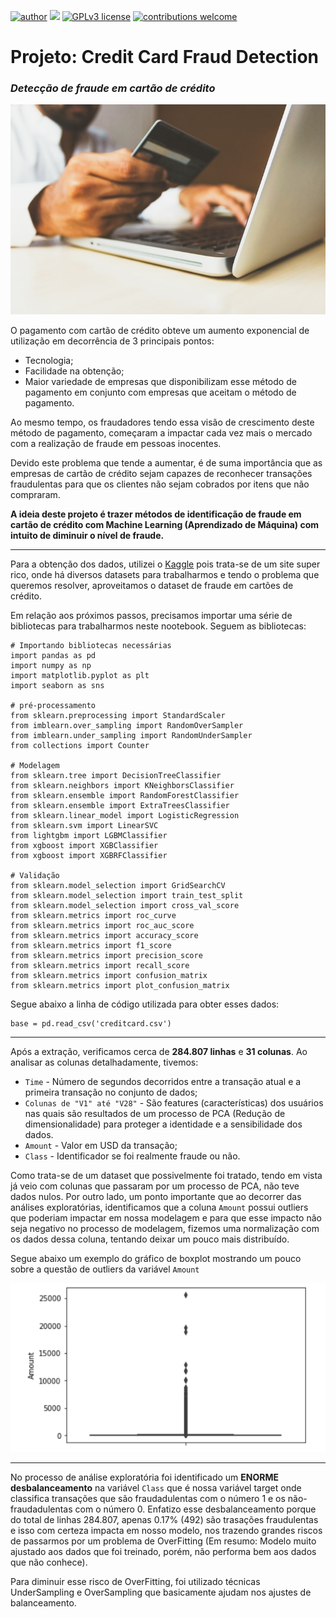 [![author](https://img.shields.io/badge/author-mathmeza-red.svg)](https://www.linkedin.com/in/matheus-meza-26956bb6) [![](https://img.shields.io/badge/python-3.7+-blue.svg)](https://www.python.org/downloads/release/python-365/) [![GPLv3 license](https://img.shields.io/badge/License-GPLv3-blue.svg)](http://perso.crans.org/besson/LICENSE.html) [![contributions welcome](https://img.shields.io/badge/contributions-welcome-brightgreen.svg?style=flat)](https://github.com/carlosfab/data_science/issues)

# Projeto: Credit Card Fraud Detection
 ### _Detecção de fraude em cartão de crédito_

<p align="center">
  <img src="imagem-tc.jpeg" >
</p>

O pagamento com cartão de crédito obteve um aumento exponencial de utilização em decorrência de 3 principais pontos: 
- Tecnologia;
- Facilidade na obtenção;
- Maior variedade de empresas que disponibilizam esse método de pagamento em conjunto com empresas que aceitam o método de pagamento. 

Ao mesmo tempo, os fraudadores tendo essa visão de crescimento deste método de pagamento, começaram a impactar cada vez mais o mercado com a realização de fraude em pessoas inocentes. 
  
Devido este problema que tende a aumentar, é de suma importância que as empresas de cartão de crédito sejam capazes de reconhecer transações fraudulentas para que os clientes não sejam cobrados por itens que não compraram.
  
**A ideia deste projeto é trazer métodos de identificação de fraude em cartão de crédito com Machine Learning (Aprendizado de Máquina) com intuito de diminuir o nível de fraude.**

---

Para a obtenção dos dados, utilizei o [Kaggle](https://www.kaggle.com/mlg-ulb/creditcardfraud) pois trata-se de um site super rico, onde há diversos datasets para trabalharmos e tendo o problema que queremos resolver, aproveitamos o dataset de fraude em cartões de crédito.

Em relação aos próximos passos, precisamos importar uma série de bibliotecas para trabalharmos neste nootebook. Seguem as bibliotecas:

```
# Importando bibliotecas necessárias
import pandas as pd
import numpy as np
import matplotlib.pyplot as plt
import seaborn as sns

# pré-processamento
from sklearn.preprocessing import StandardScaler 
from imblearn.over_sampling import RandomOverSampler
from imblearn.under_sampling import RandomUnderSampler
from collections import Counter

# Modelagem
from sklearn.tree import DecisionTreeClassifier
from sklearn.neighbors import KNeighborsClassifier
from sklearn.ensemble import RandomForestClassifier
from sklearn.ensemble import ExtraTreesClassifier
from sklearn.linear_model import LogisticRegression
from sklearn.svm import LinearSVC
from lightgbm import LGBMClassifier
from xgboost import XGBClassifier
from xgboost import XGBRFClassifier

# Validação
from sklearn.model_selection import GridSearchCV
from sklearn.model_selection import train_test_split
from sklearn.model_selection import cross_val_score
from sklearn.metrics import roc_curve
from sklearn.metrics import roc_auc_score 
from sklearn.metrics import accuracy_score
from sklearn.metrics import f1_score
from sklearn.metrics import precision_score
from sklearn.metrics import recall_score
from sklearn.metrics import confusion_matrix
from sklearn.metrics import plot_confusion_matrix

```
Segue abaixo a linha de código utilizada para obter esses dados:
```
base = pd.read_csv('creditcard.csv')
```

---

Após a extração, verificamos cerca de **284.807 linhas** e **31 colunas**. Ao analisar as colunas detalhadamente, tivemos:
- `Time` - Número de segundos decorridos entre a transação atual e a primeira transação no conjunto de dados;
- `Colunas de "V1" até "V28"` - São features (características) dos usuários nas quais são resultados de um processo de PCA (Redução de dimensionalidade) para proteger a identidade e a sensibilidade dos dados.
- `Amount` - Valor em USD da transação;
- `Class` - Identificador se foi realmente fraude ou não.

Como trata-se de um dataset que possivelmente foi tratado, tendo em vista já veio com colunas que passaram por um processo de PCA, não teve dados nulos. Por outro lado, um ponto importante que ao decorrer das análises exploratórias, identificamos que a coluna `Amount` possui outliers que poderiam impactar em nossa modelagem e para que esse impacto não seja negativo no processo de modelagem, fizemos uma normalização com os dados dessa coluna, tentando deixar um pouco mais distribuído.

Segue abaixo um exemplo do gráfico de boxplot mostrando um pouco sobre a questão de outliers da variável `Amount`

<p align="center">
  <img src="grafico_boxplot.PNG" >
</p>

---

No processo de análise exploratória foi identificado um **ENORME desbalanceamento** na variável `Class` que é nossa variável target onde classifica transações que são fraudadulentas com o número 1 e os não-fraudadulentas com o número 0.
Enfatizo esse desbalanceamento porque do total de linhas 284.807, apenas 0.17% (492) são trasações fraudulentas e isso com certeza impacta em nosso modelo, nos trazendo grandes riscos de passarmos por um problema de OverFitting (Em resumo: Modelo muito ajustado aos dados que foi treinado, porém, não performa bem aos dados que não conhece).

Para diminuir esse risco de OverFitting, foi utilizado técnicas UnderSampling e OverSampling que basicamente ajudam nos ajustes de balanceamento.

